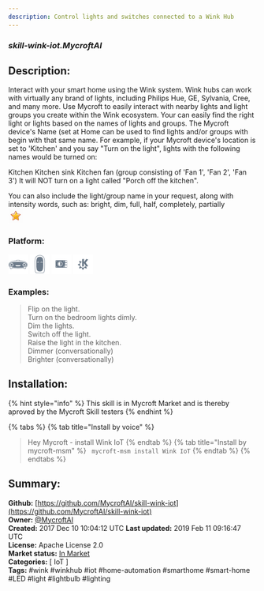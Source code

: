 ```yaml
---
description: Control lights and switches connected to a Wink Hub
---
```


### _skill-wink-iot.MycroftAI_  
## Description:  
Interact with your smart home using the Wink system.  Wink hubs can work with virtually any brand of lights, including Philips Hue, GE, Sylvania, Cree, and many more.  Use Mycroft to easily interact with nearby lights and light groups you create within the Wink ecosystem.
Your can easily find the right light or lights based on the names of lights and groups.  The Mycroft device's Name (set at Home
can be used to find lights and/or groups with begin with that same name. For example, if your Mycroft device's location is set to 'Kitchen' and you say "Turn on the light", lights with the following names would be turned on:

Kitchen
Kitchen sink
Kitchen fan (group consisting of 'Fan 1', 'Fan 2', 'Fan 3')
It will NOT turn on a light called "Porch off the kitchen".

You can also include the light/group name in your request, along with intensity words, such as: bright, dim, full, half, completely, partially  
![](../.gitbook/assets/star.png)  
  
### Platform:  
 ![Mark I](../.gitbook/assets/mark-1-icon.png)  ![Mark II](../.gitbook/assets/mark-2-icon.png)  ![Picroft](../.gitbook/assets/picroft-icon.png)  ![plasmoid](../.gitbook/assets/kde.png)   
### Examples:  
> Flip on the light.  
> Turn on the bedroom lights dimly.  
> Dim the lights.  
> Switch off the light.  
> Raise the light in the kitchen.  
> Dimmer (conversationally)  
> Brighter (conversationally)  
  
## Installation:  
{% hint style="info" %}
This skill is in Mycroft Market and is thereby aproved by the Mycroft Skill testers
{% endhint %}
    
{% tabs %}
{% tab title="Install by voice" %}
> Hey Mycroft - install Wink IoT
{% endtab %}
  {% tab title="Install by mycroft-msm" %}
``` mycroft-msm install Wink IoT```
{% endtab %}
  {% endtabs %}
    
## Summary:  
**Github:** [https://github.com/MycroftAI/skill-wink-iot](https://github.com/MycroftAI/skill-wink-iot)  
**Owner:** [@MycroftAI](https://github.com/MycroftAI)  
**Created:** 2017 Dec 10 10:04:12 UTC  **Last updated:** 2019 Feb 11 09:16:47 UTC  
**License:** Apache License 2.0  
**Market status:** [In Market](https://market.mycroft.ai/skill/mycroft-wink-iot)  
**Categories:** [ IoT ]   
**Tags:** \#wink \#winkhub \#iot \#home-automation \#smarthome \#smart-home \#LED \#light \#lightbulb \#lighting   

